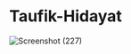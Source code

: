 # Taufik-Hidayat 
![Screenshot (227)](https://user-images.githubusercontent.com/121715163/210135598-ebe6bf22-7b04-421e-98eb-f976d22012ef.png)
